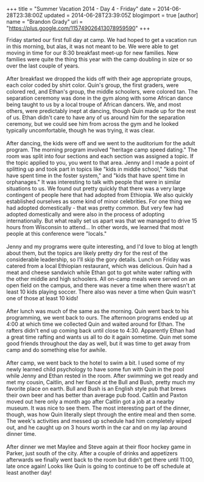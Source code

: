 +++
title = "Summer Vacation 2014 - Day 4 - Friday"
date = 2014-06-28T23:38:00Z
updated = 2014-06-28T23:39:05Z
blogimport = true 
[author]
	name = "Brandon Grady"
	uri = "https://plus.google.com/115749026413078959590"
+++

Friday started our first full day at camp. We had hoped to get a vacation run in this morning, but alas, it was not meant to be. We were able to get moving in time for our 8:30 breakfast meet-up for new families. New families were quite the thing this year with the camp doubling in size or so over the last couple of years.<br /><br />After breakfast we dropped the kids off with their age appropriate groups, each color coded by shirt color. Quin's group, the first graders, were colored red, and Ethan's group, the middle schoolers, were colored tan. The separation ceremony was done in the gym along with some African dance being taught to us by a local troupe of African dancers. We, and most others, were predictably inept at dancing, though Quin made up for the rest of us. Ethan didn't care to have any of us around him for the separation ceremony, but we could see him from across the gym and he looked typically uncomfortable, though he was trying, it was clear.<br /><br />After dancing, the kids were off and we went to the auditorium for the adult program. The morning program involved "heritage camp speed dating." The room was split into four sections and each section was assigned a topic. If the topic applied to you, you went to that area. Jenny and I made a point of splitting up and took part in topics like "kids in middle school," "kids that have spent time in the foster system," and "kids that have spent time in orphanages." It was interesting to talk with people that were in similar situations to us. We found out pretty quickly that there was a very large contingent of people here that had adopted from Ethiopia. We also quickly established ourselves as some kind of minor celebrities. For one thing we had adopted domestically - that was pretty common. But very few had adopted domestically and were also in the process of adopting internationally. But what really set us apart was that we managed to drive 15 hours from Wisconsin to attend... In other words, we learned that most people at this conference were "locals."<br /><br />Jenny and my programs were quite interesting, and I'd love to blog at length about them, but the topics are likely pretty dry for the rest of the considerable leadership, so I'll skip the gory details. Lunch on Friday was catered from a local Ethiopian restaurant, which was delicious. Quin had a meat and cheese sandwich while Ethan got to got white water rafting with the other middle and high schoolers. All on-camp meals were served on an open field on the campus, and there was never a time when there wasn't at least 10 kids playing soccer. There also was never a time when Quin wasn't one of those at least 10 kids!<br /><br />After lunch was much of the same as the morning. Quin went back to his programming, we went back to ours. The afternoon programs ended up at 4:00 at which time we collected Quin and waited around for Ethan. The rafters didn't end up coming back until close to 4:30. Apparently Ethan had a great time rafting and wants us all to do it again sometime. Quin met some good friends throughout the day as well, but it was time to get away from camp and do something else for awhile.<br /><br />After camp, we went back to the hotel to swim a bit. I used some of my newly learned child psychology to have some fun with Quin in the pool while Jenny and Ethan rested in the room. After swimming we got ready and met my cousin, Caitlin, and her fiancé at the Bull and Bush, pretty much my favorite place on earth. Bull and Bush is an English style pub that brews their own beer and has better than average pub food. Caitlin and Paxton moved out here only a month ago after Caitlin got a job at a nearby museum. It was nice to see them. The most interesting part of the dinner, though, was how Quin literally slept through the entire meal and then some. The week's activities and messed up schedule had him completely wiped out, and he caught up on 3 hours worth in the car and on my lap around dinner time.<br /><br />After dinner we met Maylee and Steve again at their floor hockey game in Parker, just south of the city. After a couple of drinks and appetizers afterwards we finally went back to the room but didn't get there until 11:00, late once again! Looks like Quin is going to continue to be off schedule at least another day!
